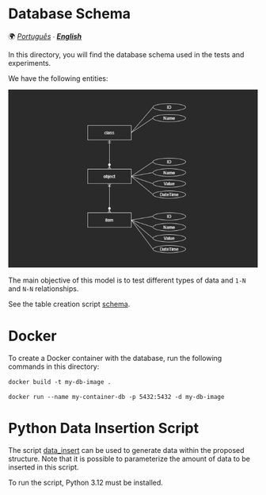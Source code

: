 # Database Schema

🌍 *[Português](README.md) ∙ [**English**](README_en.md)*

In this directory, you will find the database schema used in the tests and experiments.

We have the following entities:

![ER Diagram](er-diagram.png)

The main objective of this model is to test different types of data and `1-N` and `N-N` relationships.

See the table creation script [schema](schema.sql).

# Docker

To create a Docker container with the database, run the following commands in this directory:

```shell
docker build -t my-db-image .
```

```shell
docker run --name my-container-db -p 5432:5432 -d my-db-image
```

# Python Data Insertion Script

The script [data_insert](data_insert.py) can be used to generate data within the proposed structure. Note that it is possible to parameterize the amount of data to be inserted in this script.

To run the script, Python 3.12 must be installed.